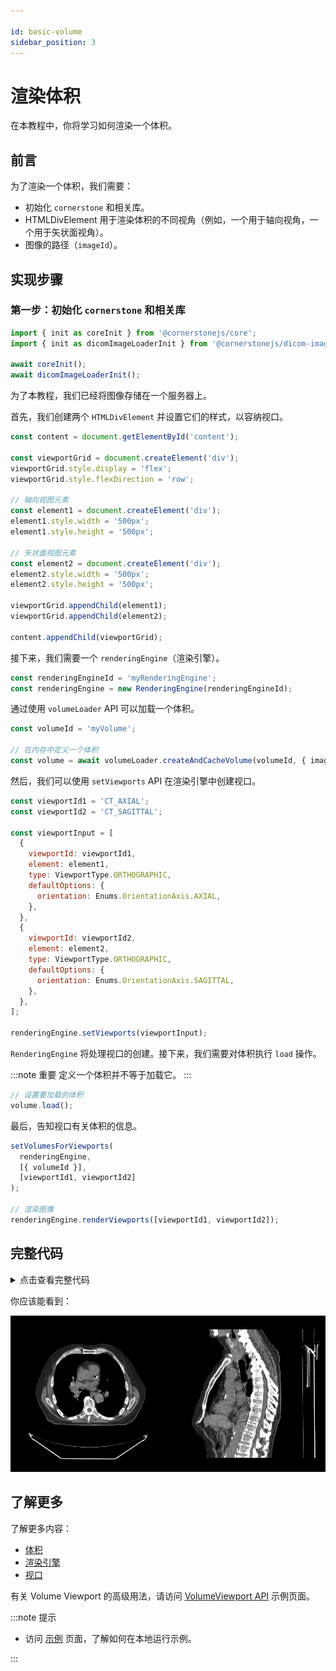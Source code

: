 ```yaml
---

id: basic-volume
sidebar_position: 3
---
```


# 渲染体积

在本教程中，你将学习如何渲染一个体积。

## 前言

为了渲染一个体积，我们需要：

- 初始化 `cornerstone` 和相关库。
- HTMLDivElement 用于渲染体积的不同视角（例如，一个用于轴向视角，一个用于矢状面视角）。
- 图像的路径（`imageId`）。

## 实现步骤

### 第一步：初始化 `cornerstone` 和相关库

```js
import { init as coreInit } from '@cornerstonejs/core';
import { init as dicomImageLoaderInit } from '@cornerstonejs/dicom-image-loader';

await coreInit();
await dicomImageLoaderInit();
```

为了本教程，我们已经将图像存储在一个服务器上。

首先，我们创建两个 `HTMLDivElement` 并设置它们的样式，以容纳视口。

```js
const content = document.getElementById('content');

const viewportGrid = document.createElement('div');
viewportGrid.style.display = 'flex';
viewportGrid.style.flexDirection = 'row';

// 轴向视图元素
const element1 = document.createElement('div');
element1.style.width = '500px';
element1.style.height = '500px';

// 矢状面视图元素
const element2 = document.createElement('div');
element2.style.width = '500px';
element2.style.height = '500px';

viewportGrid.appendChild(element1);
viewportGrid.appendChild(element2);

content.appendChild(viewportGrid);
```

接下来，我们需要一个 `renderingEngine`（渲染引擎）。

```js
const renderingEngineId = 'myRenderingEngine';
const renderingEngine = new RenderingEngine(renderingEngineId);
```

通过使用 `volumeLoader` API 可以加载一个体积。

```js
const volumeId = 'myVolume';

// 在内存中定义一个体积
const volume = await volumeLoader.createAndCacheVolume(volumeId, { imageIds });
```

然后，我们可以使用 `setViewports` API 在渲染引擎中创建视口。

```js
const viewportId1 = 'CT_AXIAL';
const viewportId2 = 'CT_SAGITTAL';

const viewportInput = [
  {
    viewportId: viewportId1,
    element: element1,
    type: ViewportType.ORTHOGRAPHIC,
    defaultOptions: {
      orientation: Enums.OrientationAxis.AXIAL,
    },
  },
  {
    viewportId: viewportId2,
    element: element2,
    type: ViewportType.ORTHOGRAPHIC,
    defaultOptions: {
      orientation: Enums.OrientationAxis.SAGITTAL,
    },
  },
];

renderingEngine.setViewports(viewportInput);
```

`RenderingEngine` 将处理视口的创建。接下来，我们需要对体积执行 `load` 操作。

:::note 重要
定义一个体积并不等于加载它。
:::

```js
// 设置要加载的体积
volume.load();
```

最后，告知视口有关体积的信息。

```js
setVolumesForViewports(
  renderingEngine,
  [{ volumeId }],
  [viewportId1, viewportId2]
);

// 渲染图像
renderingEngine.renderViewports([viewportId1, viewportId2]);
```

## 完整代码

<details>
<summary>点击查看完整代码</summary>

```js
import {
  init as coreInit,
  RenderingEngine,
  Enums,
  volumeLoader,
  setVolumesForViewports,
} from '@cornerstonejs/core';
import { init as dicomImageLoaderInit } from '@cornerstonejs/dicom-image-loader';
import { createImageIdsAndCacheMetaData } from '../../../../utils/demo/helpers';

const { ViewportType } = Enums;

const content = document.getElementById('content');

const viewportGrid = document.createElement('div');
viewportGrid.style.display = 'flex';
viewportGrid.style.flexDirection = 'row';

// 轴向视图元素
const element1 = document.createElement('div');
element1.style.width = '500px';
element1.style.height = '500px';

// 矢状面视图元素
const element2 = document.createElement('div');
element2.style.width = '500px';
element2.style.height = '500px';

viewportGrid.appendChild(element1);
viewportGrid.appendChild(element2);

content.appendChild(viewportGrid);
// ============================= //

async function run() {
  await coreInit();
  await dicomImageLoaderInit();

  // 获取 Cornerstone 图像 ID 并将元数据加载到内存
  const imageIds = await createImageIdsAndCacheMetaData({
    StudyInstanceUID:
      '1.3.6.1.4.1.14519.5.2.1.7009.2403.334240657131972136850343327463',
    SeriesInstanceUID:
      '1.3.6.1.4.1.14519.5.2.1.7009.2403.226151125820845824875394858561',
    wadoRsRoot: 'https://d14fa38qiwhyfd.cloudfront.net/dicomweb',
  });

  // 实例化渲染引擎
  const renderingEngineId = 'myRenderingEngine';
  const renderingEngine = new RenderingEngine(renderingEngineId);

  const volumeId = 'myVolume';

  // 在内存中定义一个体积
  const volume = await volumeLoader.createAndCacheVolume(volumeId, {
    imageIds,
  });

  const viewportId1 = 'CT_AXIAL';
  const viewportId2 = 'CT_SAGITTAL';

  const viewportInput = [
    {
      viewportId: viewportId1,
      element: element1,
      type: ViewportType.ORTHOGRAPHIC,
      defaultOptions: {
        orientation: Enums.OrientationAxis.AXIAL,
      },
    },
    {
      viewportId: viewportId2,
      element: element2,
      type: ViewportType.ORTHOGRAPHIC,
      defaultOptions: {
        orientation: Enums.OrientationAxis.SAGITTAL,
      },
    },
  ];

  renderingEngine.setViewports(viewportInput);

  volume.load();

  setVolumesForViewports(
    renderingEngine,
    [{ volumeId }],
    [viewportId1, viewportId2]
  );
}

run();
```

</details>

你应该能看到：

<div style={{width:"75%"}}>

![](../assets/tutorial-basic-volume-1.png)

</div>

## 了解更多

了解更多内容：

- [体积](../concepts/cornerstone-core/volumes.md)
- [渲染引擎](../concepts/cornerstone-core/renderingEngine.md)
- [视口](../concepts/cornerstone-core/viewports.md)

有关 Volume Viewport 的高级用法，请访问 <a href="/live-examples/volumeAPI.html" target="_blank">VolumeViewport API</a> 示例页面。

:::note 提示

- 访问 [示例](../examples.md) 页面，了解如何在本地运行示例。

:::